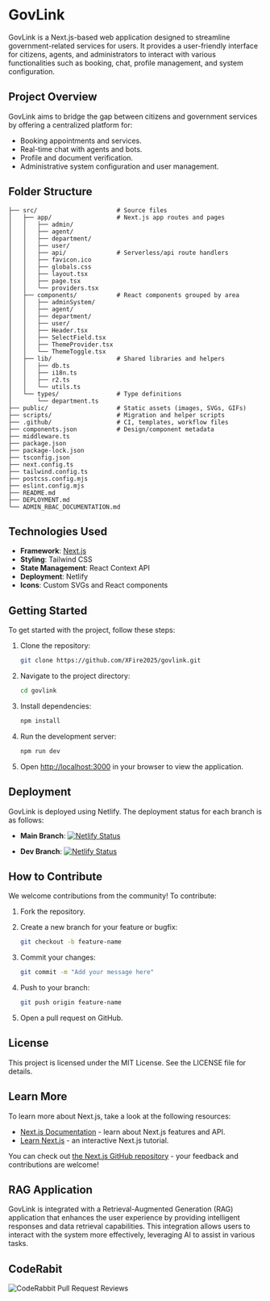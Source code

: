 # GovLink

GovLink is a Next.js-based web application designed to streamline government-related services for users. It provides a user-friendly interface for citizens, agents, and administrators to interact with various functionalities such as booking, chat, profile management, and system configuration.

## Project Overview

GovLink aims to bridge the gap between citizens and government services by offering a centralized platform for:

- Booking appointments and services.
- Real-time chat with agents and bots.
- Profile and document verification.
- Administrative system configuration and user management.

## Folder Structure

```
├── src/                      # Source files
│   ├── app/                  # Next.js app routes and pages
│   │   ├── admin/
│   │   ├── agent/
│   │   ├── department/
│   │   ├── user/
│   │   ├── api/              # Serverless/api route handlers
│   │   ├── favicon.ico
│   │   ├── globals.css
│   │   ├── layout.tsx
│   │   ├── page.tsx
│   │   └── providers.tsx
│   ├── components/           # React components grouped by area
│   │   ├── adminSystem/
│   │   ├── agent/
│   │   ├── department/
│   │   ├── user/
│   │   ├── Header.tsx
│   │   ├── SelectField.tsx
│   │   ├── ThemeProvider.tsx
│   │   └── ThemeToggle.tsx
│   ├── lib/                  # Shared libraries and helpers
│   │   ├── db.ts
│   │   ├── i18n.ts
│   │   ├── r2.ts
│   │   └── utils.ts
│   └── types/                # Type definitions
│       └── department.ts
├── public/                   # Static assets (images, SVGs, GIFs)
├── scripts/                  # Migration and helper scripts
├── .github/                  # CI, templates, workflow files
├── components.json           # Design/component metadata
├── middleware.ts
├── package.json
├── package-lock.json
├── tsconfig.json
├── next.config.ts
├── tailwind.config.ts
├── postcss.config.mjs
├── eslint.config.mjs
├── README.md
├── DEPLOYMENT.md
└── ADMIN_RBAC_DOCUMENTATION.md
```

## Technologies Used

- **Framework**: [Next.js](https://nextjs.org)
- **Styling**: Tailwind CSS
- **State Management**: React Context API
- **Deployment**: Netlify
- **Icons**: Custom SVGs and React components

## Getting Started

To get started with the project, follow these steps:

1. Clone the repository:

   ```bash
   git clone https://github.com/XFire2025/govlink.git
   ```

2. Navigate to the project directory:

   ```bash
   cd govlink
   ```

3. Install dependencies:

   ```bash
   npm install
   ```

4. Run the development server:

   ```bash
   npm run dev
   ```

5. Open [http://localhost:3000](http://localhost:3000) in your browser to view the application.

## Deployment

GovLink is deployed using Netlify. The deployment status for each branch is as follows:

- **Main Branch**:
  [![Netlify Status](https://api.netlify.com/api/v1/badges/c64faf7b-b410-4c26-82fa-ac50e5b38da1/deploy-status)](https://app.netlify.com/projects/govlink25/deploys)

- **Dev Branch**:
  [![Netlify Status](https://api.netlify.com/api/v1/badges/399ab7d0-ba49-474d-b44b-a5637bfb2d1b/deploy-status)](https://app.netlify.com/projects/govlinkdev/deploys)

## How to Contribute

We welcome contributions from the community! To contribute:

1. Fork the repository.
2. Create a new branch for your feature or bugfix:

   ```bash
   git checkout -b feature-name
   ```

3. Commit your changes:

   ```bash
   git commit -m "Add your message here"
   ```

4. Push to your branch:

   ```bash
   git push origin feature-name
   ```

5. Open a pull request on GitHub.

## License

This project is licensed under the MIT License. See the LICENSE file for details.

## Learn More

To learn more about Next.js, take a look at the following resources:

- [Next.js Documentation](https://nextjs.org/docs) - learn about Next.js features and API.
- [Learn Next.js](https://nextjs.org/learn) - an interactive Next.js tutorial.

You can check out [the Next.js GitHub repository](https://github.com/vercel/next.js) - your feedback and contributions are welcome!

## RAG Application
GovLink is integrated with a Retrieval-Augmented Generation (RAG) application that enhances the user experience by providing intelligent responses and data retrieval capabilities. This integration allows users to interact with the system more effectively, leveraging AI to assist in various tasks.


## CodeRabit
![CodeRabbit Pull Request Reviews](https://img.shields.io/coderabbit/prs/github/XFire2025/XFire_GovLink?utm_source=oss&utm_medium=github&utm_campaign=XFire2025%2FXFire_GovLink&labelColor=171717&color=FF570A&link=https%3A%2F%2Fcoderabbit.ai&label=CodeRabbit+Reviews)